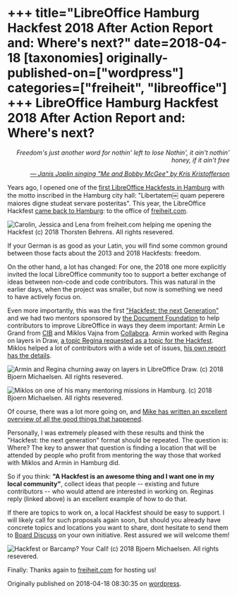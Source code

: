 +++
title="LibreOffice Hamburg Hackfest 2018 After Action Report and: Where's next?"
date=2018-04-18
[taxonomies]
originally-published-on=["wordpress"]
categories=["freiheit", "libreoffice"]
+++
LibreOffice Hamburg Hackfest 2018 After Action Report and: Where's next?
========================================================================

<p style="text-align:right;"><em>Freedom's just another word for nothin' left to lose</em>
<em>Nothin', it ain't nothin' honey, if it ain't free</em></p>
<p style="text-align:right;"><em><a href="https://www.youtube.com/watch?v=WXV_QjenbDw">— Janis Joplin singing "Me and Bobby McGee" by Kris Kristofferson</a></em></p>
Years ago, I opened one of the <a href="https://wiki.documentfoundation.org/Hackfest/Hamburg2013">first LibreOffice Hackfests in Hamburg</a> with the motto inscribed in the Hamburg city hall: "Libertatem⁠￼ quam peperere maiores digne studeat servare posteritas". This year, the LibreOffice Hackfest <a href="https://wiki.documentfoundation.org/Hackfest/Hamburg2018">came back to Hamburg</a>: to the office of <a href="https://freiheit.com">freiheit.com</a>.

![Carolin, Jessica and Lena from freiheit.com helping me opening the Hackfest (c) 2018 Thorsten Behrens. All rights resevered.](/img/wp/2018/04/freiheit.jpg)

If your German is as good as your Latin, you will find some common ground between those facts about the 2013 and 2018 Hackfests: freedom.

On the other hand, a lot has changed: For one, the 2018 one more explicitly invited the local LibreOffice community too to support a better exchange of ideas between non-code and code contributors. This was natural in the earlier days, when the project was smaller, but now is something we need to have actively focus on.

Even more importantly, this was the first <a href="http://nabble.documentfoundation.org/Hackfests-the-next-generation-A-Call-To-Action-td4221150.html">"Hackfest: the next Generation"</a> and we had two mentors sponsored by <a href="https://www.documentfoundation.org/">the Document Foundation</a> to help contributors to improve LibreOffice in ways they deem important: Armin Le Grand from <a href="https://libreoffice.cib.de/">CIB</a> and Miklos Vajna from <a href="https://www.collaboraoffice.com/">Collabora</a>. Armin worked with Regina on layers in Draw, <a href="http://nabble.documentfoundation.org/Hackfests-the-next-generation-A-Call-To-Action-tp4221150p4225286.html">a topic Regina requested as a topic for the Hackfest</a>. Miklos helped a lot of contributors with a wide set of issues, <a href="https://vmiklos.hu/blog/hamburg2018.html">his own report has the details</a>.

![Armin and Regina churning away on layers in LibreOffice Draw. (c) 2018 Bjoern Michaelsen. All rights resevered.](/img/wp/2018/04/dsc02463.jpg)

![Miklos on one of his many mentoring missions in Hamburg. (c) 2018 Bjoern Michaelsen. All rights resevered.](/img/wp/2018/04/img_2234.jpg)

Of course, there was a lot more going on, and <a href="https://blog.documentfoundation.org/blog/2018/04/17/libreoffice-community-meeting-and-hackfest-in-hamburg-the-results/">Mike has written an excellent overview of all the good things that happened</a>.

Personally, I was extremely pleased with these results and think the "Hackfest: the next generation" format should be repeated. The question is: Where? The key to answer that question is finding a location that will be attended by people who profit from mentoring the way those that worked with Miklos and Armin in Hamburg did.

So if you think: <strong>"A Hackfest is an awesome thing and I want one in my local community"</strong>, collect ideas that people -- existing and future contributors -- who would attend are interested in working on. Reginas reply (linked above) is an excellent example of how to do that.

If there are topics to work on, a local Hackfest should be easy to support. I will likely call for such proposals again soon, but should you already have concrete topics and locations you want to share, dont hesitate to send them to <a href="http://nabble.documentfoundation.org/Board-Discuss-f1783306.html">Board Discuss</a> on your own initiative. Rest assured we will welcome them!

![Hackfest or Barcamp? Your Call! (c) 2018 Bjoern Michaelsen. All rights resevered.](/img/wp/2018/04/dsc02479.jpg)

Finally: Thanks again to <a href="https://freiheit.com/">freiheit.com</a> for hosting us!

Originally published on 2018-04-18 08:30:35 on [wordpress](https://skyfromme.wordpress.com/2018/04/18/libreoffice-hamburg-hackfest-2018-after-action-report-and-wheres-next/).
